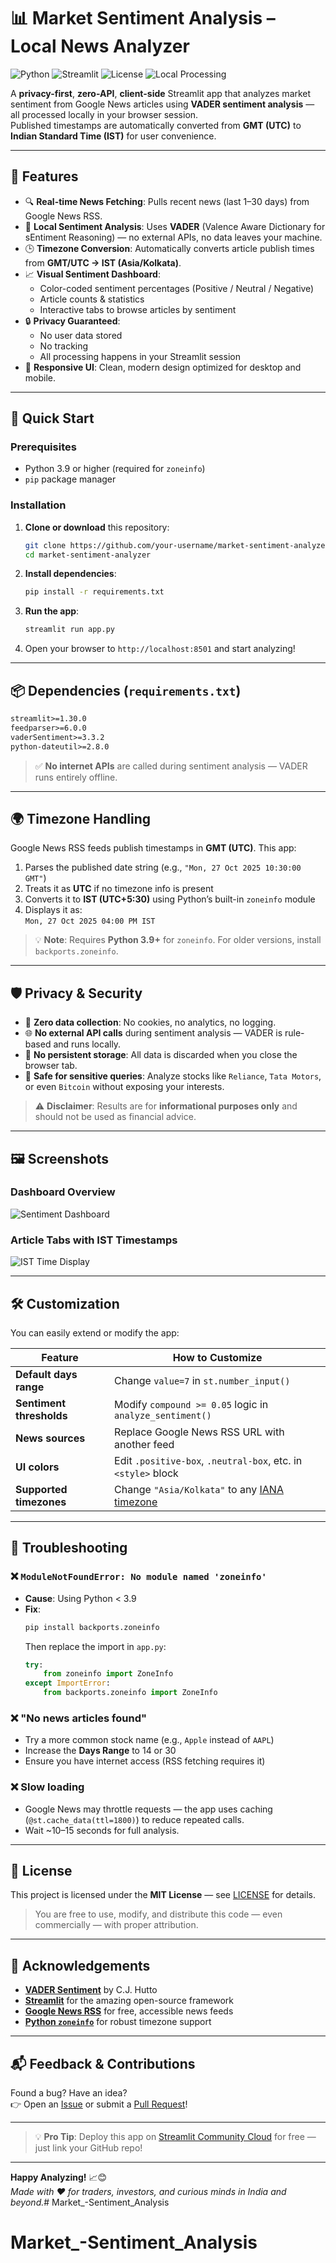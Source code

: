 # 📊 Market Sentiment Analysis – Local News Analyzer

![Python](https://img.shields.io/badge/Python-3.9%2B-blue?logo=python)
![Streamlit](https://img.shields.io/badge/Streamlit-1.30%2B-teal?logo=streamlit)
![License](https://img.shields.io/badge/License-MIT-green)
![Local Processing](https://img.shields.io/badge/Privacy-Local%20Only-ff69b4)

A **privacy-first**, **zero-API**, **client-side** Streamlit app that analyzes market sentiment from Google News articles using **VADER sentiment analysis** — all processed locally in your browser session.  
Published timestamps are automatically converted from **GMT (UTC)** to **Indian Standard Time (IST)** for user convenience.

---

## 🌟 Features

- 🔍 **Real-time News Fetching**: Pulls recent news (last 1–30 days) from Google News RSS.
- 🧠 **Local Sentiment Analysis**: Uses **VADER** (Valence Aware Dictionary for sEntiment Reasoning) — no external APIs, no data leaves your machine.
- 🕒 **Timezone Conversion**: Automatically converts article publish times from **GMT/UTC → IST (Asia/Kolkata)**.
- 📈 **Visual Sentiment Dashboard**: 
  - Color-coded sentiment percentages (Positive / Neutral / Negative)
  - Article counts & statistics
  - Interactive tabs to browse articles by sentiment
- 🔒 **Privacy Guaranteed**: 
  - No user data stored
  - No tracking
  - All processing happens in your Streamlit session
- 📱 **Responsive UI**: Clean, modern design optimized for desktop and mobile.

---

## 🚀 Quick Start

### Prerequisites
- Python 3.9 or higher (required for `zoneinfo`)
- `pip` package manager

### Installation

1. **Clone or download** this repository:
   ```bash
   git clone https://github.com/your-username/market-sentiment-analyzer.git
   cd market-sentiment-analyzer
   ```

2. **Install dependencies**:
   ```bash
   pip install -r requirements.txt
   ```

3. **Run the app**:
   ```bash
   streamlit run app.py
   ```

4. Open your browser to `http://localhost:8501` and start analyzing!

---

## 📦 Dependencies (`requirements.txt`)

```txt
streamlit>=1.30.0
feedparser>=6.0.0
vaderSentiment>=3.3.2
python-dateutil>=2.8.0
```

> ✅ **No internet APIs** are called during sentiment analysis — VADER runs entirely offline.

---

## 🌍 Timezone Handling

Google News RSS feeds publish timestamps in **GMT (UTC)**. This app:

1. Parses the published date string (e.g., `"Mon, 27 Oct 2025 10:30:00 GMT"`)
2. Treats it as **UTC** if no timezone info is present
3. Converts it to **IST (UTC+5:30)** using Python’s built-in `zoneinfo` module
4. Displays it as:  
   `Mon, 27 Oct 2025 04:00 PM IST`

> 💡 **Note**: Requires **Python 3.9+** for `zoneinfo`. For older versions, install `backports.zoneinfo`.

---

## 🛡️ Privacy & Security

- 🔐 **Zero data collection**: No cookies, no analytics, no logging.
- 🌐 **No external API calls** during sentiment analysis — VADER is rule-based and runs locally.
- 📁 **No persistent storage**: All data is discarded when you close the browser tab.
- 🧪 **Safe for sensitive queries**: Analyze stocks like `Reliance`, `Tata Motors`, or even `Bitcoin` without exposing your interests.

> ⚠️ **Disclaimer**: Results are for **informational purposes only** and should not be used as financial advice.

---

## 🖼️ Screenshots

### Dashboard Overview
![Sentiment Dashboard](screenshots/dashboard.png)

### Article Tabs with IST Timestamps
![IST Time Display](screenshots/ist-time.png)

---

## 🛠️ Customization

You can easily extend or modify the app:

| Feature | How to Customize |
|--------|------------------|
| **Default days range** | Change `value=7` in `st.number_input()` |
| **Sentiment thresholds** | Modify `compound >= 0.05` logic in `analyze_sentiment()` |
| **News sources** | Replace Google News RSS URL with another feed |
| **UI colors** | Edit `.positive-box`, `.neutral-box`, etc. in `<style>` block |
| **Supported timezones** | Change `"Asia/Kolkata"` to any [IANA timezone](https://en.wikipedia.org/wiki/List_of_tz_database_time_zones) |

---

## 🐛 Troubleshooting

### ❌ `ModuleNotFoundError: No module named 'zoneinfo'`
- **Cause**: Using Python < 3.9
- **Fix**:
  ```bash
  pip install backports.zoneinfo
  ```
  Then replace the import in `app.py`:
  ```python
  try:
      from zoneinfo import ZoneInfo
  except ImportError:
      from backports.zoneinfo import ZoneInfo
  ```

### ❌ "No news articles found"
- Try a more common stock name (e.g., `Apple` instead of `AAPL`)
- Increase the **Days Range** to 14 or 30
- Ensure you have internet access (RSS fetching requires it)

### ❌ Slow loading
- Google News may throttle requests — the app uses caching (`@st.cache_data(ttl=1800)`) to reduce repeated calls.
- Wait ~10–15 seconds for full analysis.

---

## 📜 License

This project is licensed under the **MIT License** — see [LICENSE](LICENSE) for details.

> You are free to use, modify, and distribute this code — even commercially — with proper attribution.

---

## 🙌 Acknowledgements

- **[VADER Sentiment](https://github.com/cjhutto/vaderSentiment)** by C.J. Hutto
- **[Streamlit](https://streamlit.io/)** for the amazing open-source framework
- **[Google News RSS](https://news.google.com/rss)** for free, accessible news feeds
- **[Python `zoneinfo`](https://docs.python.org/3/library/zoneinfo.html)** for robust timezone support

---

## 📬 Feedback & Contributions

Found a bug? Have an idea?  
👉 Open an [Issue](https://github.com/your-username/market-sentiment-analyzer/issues) or submit a [Pull Request](https://github.com/your-username/market-sentiment-analyzer/pulls)!

---

> 💡 **Pro Tip**: Deploy this app on [Streamlit Community Cloud](https://streamlit.io/cloud) for free — just link your GitHub repo!

---

**Happy Analyzing!** 📈😊  
*Made with ❤️ for traders, investors, and curious minds in India and beyond.*# Market_-Sentiment_Analysis
# Market_-Sentiment_Analysis
